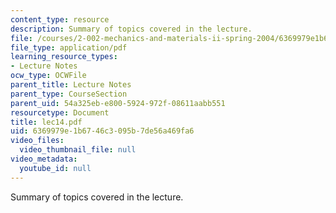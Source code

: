 ```yaml
---
content_type: resource
description: Summary of topics covered in the lecture.
file: /courses/2-002-mechanics-and-materials-ii-spring-2004/6369979e1b6746c3095b7de56a469fa6_lec14.pdf
file_type: application/pdf
learning_resource_types:
- Lecture Notes
ocw_type: OCWFile
parent_title: Lecture Notes
parent_type: CourseSection
parent_uid: 54a325eb-e800-5924-972f-08611aabb551
resourcetype: Document
title: lec14.pdf
uid: 6369979e-1b67-46c3-095b-7de56a469fa6
video_files:
  video_thumbnail_file: null
video_metadata:
  youtube_id: null
---
```

Summary of topics covered in the lecture.

